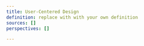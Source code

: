 ```yaml
---
title: User-Centered Design
definition: replace with with your own definition
sources: []
perspectives: []

---
```

